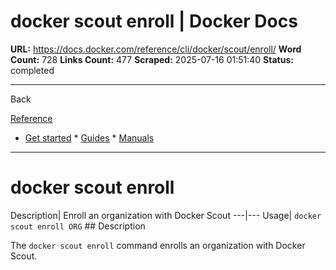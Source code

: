 # docker scout enroll | Docker Docs

**URL:** https://docs.docker.com/reference/cli/docker/scout/enroll/
**Word Count:** 728
**Links Count:** 477
**Scraped:** 2025-07-16 01:51:40
**Status:** completed

---

Back

[Reference](https://docs.docker.com/reference/)

  * [Get started](https://docs.docker.com/get-started/)   * [Guides](https://docs.docker.com/guides/)   * [Manuals](https://docs.docker.com/manuals/)

* * *

# docker scout enroll

Description| Enroll an organization with Docker Scout   ---|---   Usage| `docker scout enroll ORG`      ## Description

The `docker scout enroll` command enrolls an organization with Docker Scout.